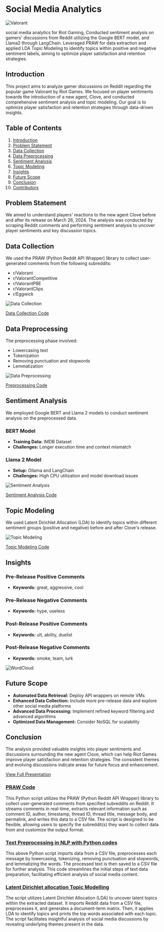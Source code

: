 # Social Media Analytics
![Valorant](images/valorant_banner.jpg)

social media analytics for Riot Gaming, Conducted sentiment analysis on gamers' discussions from Reddit utilizing the Google BERT model, and Llama2 through LangChain. Leveraged PRAW for data extraction and applied LDA Topic Modeling to identify topics within positive and negative sentiment labels, aiming to optimize player satisfaction and retention strategies. 
## Introduction
This project aims to analyze gamer discussions on Reddit regarding the popular game Valorant by Riot Games. We focused on player sentiments towards the introduction of a new agent, Clove, and conducted comprehensive sentiment analysis and topic modeling. Our goal is to optimize player satisfaction and retention strategies through data-driven insights.

## Table of Contents
1. [Introduction](#introduction)
2. [Problem Statement](#problem-statement)
3. [Data Collection](#data-collection)
4. [Data Preprocessing](#data-preprocessing)
5. [Sentiment Analysis](#sentiment-analysis)
6. [Topic Modeling](#topic-modeling)
7. [Insights](#insights)
8. [Future Scope](#future-scope)
9. [Conclusion](#conclusion)
10. [Contributors](#contributors)

## Problem Statement
We aimed to understand players' reactions to the new agent Clove before and after its release on March 26, 2024. The analysis was conducted by scraping Reddit comments and performing sentiment analysis to uncover player sentiments and key discussion topics.

## Data Collection
We used the PRAW (Python Reddit API Wrapper) library to collect user-generated comments from the following subreddits:
- r/Valorant
- r/ValorantCompetitive
- r/ValorantPBE
- r/ValorantClips
- r/Eggwick

![Data Collection](images/data_collection.png)

[Data Collection Code](https://github.com/yourusername/valorant-analytics/blob/main/data_collection.py)

## Data Preprocessing
The preprocessing phase involved:
- Lowercasing text
- Tokenization
- Removing punctuation and stopwords
- Lemmatization

![Data Preprocessing](images/data_preprocessing.png)

[Preprocessing Code](https://github.com/yourusername/valorant-analytics/blob/main/preprocessing.py)

## Sentiment Analysis
We employed Google BERT and Llama 2 models to conduct sentiment analysis on the preprocessed data.

### BERT Model
- **Training Data:** IMDB Dataset
- **Challenges:** Longer execution time and context mismatch

### Llama 2 Model
- **Setup:** Ollama and LangChain
- **Challenges:** High CPU utilization and model download issues

![Sentiment Analysis](images/sentiment_analysis.png)

[Sentiment Analysis Code](https://github.com/yourusername/valorant-analytics/blob/main/sentiment_analysis.py)

## Topic Modeling
We used Latent Dirichlet Allocation (LDA) to identify topics within different sentiment groups (positive and negative) before and after Clove's release.

![Topic Modeling](images/topic_modeling.png)

[Topic Modeling Code](https://github.com/yourusername/valorant-analytics/blob/main/topic_modeling.py)

## Insights
### Pre-Release Positive Comments
- **Keywords:** great, aggressive, cool

### Pre-Release Negative Comments
- **Keywords:** hype, useless

### Post-Release Positive Comments
- **Keywords:** ult, ability, duelist

### Post-Release Negative Comments
- **Keywords:** smoke, team, lurk

![WordCloud](images/wordcloud.png)

## Future Scope
- **Automated Data Retrieval:** Deploy API wrappers on remote VMs
- **Enhanced Data Collection:** Include more pre-release data and explore other social media platforms
- **Advanced Data Processing:** Implement refined keyword filtering and advanced algorithms
- **Optimized Data Management:** Consider NoSQL for scalability

## Conclusion
The analysis provided valuable insights into player sentiments and discussions surrounding the new agent Clove, which can help Riot Games improve player satisfaction and retention strategies. The consistent themes and evolving discussions indicate areas for future focus and enhancement.


[View Full Presentation](https://github.com/yourusername/valorant-analytics/blob/main/Team2_Valorant.pptx)

### [PRAW Code](https://github.com/saisadhan/Social-Media-Analytics/blob/d0b7455c04de8599c844df9d40d5fcfa6a5ed1ae/PRAW%20(Python%20Reddit%20API%20Wrapper)%20Code.ipynb)
 This Python script utilizes the PRAW (Python Reddit API Wrapper) library to collect user-generated comments from specified subreddits on Reddit. It streams comments in real-time, extracts relevant information such as comment ID, author, timestamp, thread ID, thread title, message body, and permalink, and writes this data to a CSV file. The script is designed to be flexible, allowing users to specify the subreddit(s) they want to collect data from and customize the output format.

### [Text Preprocessing in NLP with Python codes](https://github.com/saisadhan/Social-Media-Analytics/blob/cab37945764cae015441f2c39218494b6205cb09/text_preprocessing.ipynb)

This above Python script imports data from a CSV file, preprocesses each message by lowercasing, tokenizing, removing punctuation and stopwords, and lemmatizing the words. The processed text is then saved to a CSV file for further analysis. This code streamlines the initial steps of text data preparation, facilitating efficient analysis of social media content.

### [Latent Dirichlet allocation Topic Modelling](https://github.com/saisadhan/Social-Media-Analytics/blob/f4903a564fd7c4ccba74ec924a72520b4394cc62/Latent%20Dirichlet%20allocation.ipynb)

The script utilizes Latent Dirichlet Allocation (LDA) to uncover latent topics within the extracted dataset. It imports Reddit data from a CSV file, preprocesses it, and generates a document-term matrix. Then, it applies LDA to identify topics and prints the top words associated with each topic. The script facilitates insightful analysis of social media discussions by revealing underlying themes present in the data.
